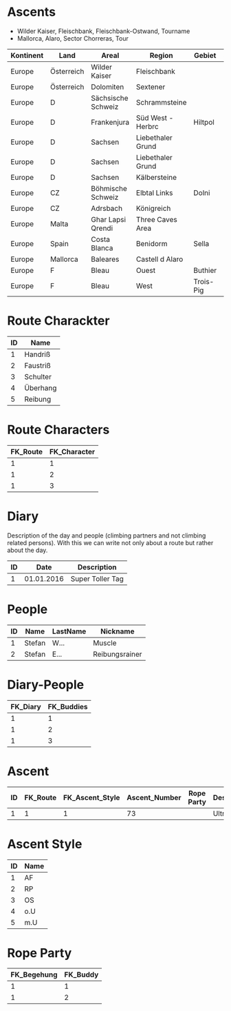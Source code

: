 # Ascents

- Wilder Kaiser, Fleischbank, Fleischbank-Ostwand, Tourname
- Mallorca, Alaro, Sector Chorreras, Tour
    
| Kontinent | Land       | Areal              | Region            | Gebiet    | Summit/Massif/Sector | Route       |
| --------- | ---------- | ------------------ | ----------------- | --------- | -------------------- | ----------- |
| Europe    | Österreich | Wilder Kaiser      | Fleischbank       |           | Südostwand           | Südostkante |
| Europe    | Österreich | Dolomiten          | Sextener          |           | Große Zinne          | Comici      |
| Europe    | D          | Sächsische Schweiz | Schrammsteine     |           | Teufelsturm          | Talseite    |
| Europe    | D          | Frankenjura        | Süd West - Herbrc | Hiltpol   | Hexenküche           | Athos       |
| Europe    | D          | Sachsen            | Liebethaler Grund |           | Sektor Eckwand       | Lot         |
| Europe    | D          | Sachsen            | Liebethaler Grund |           | Sektor Dach          | Weg für F.  |
| Europe    | D          | Sachsen            | Kälbersteine      |           | Kleiner Kälberstein  | Per Tramp   |
| Europe    | CZ         | Böhmische Schweiz  | Elbtal Links      | Dolni     | Kleiner Teufel       | Tvrdolin    |
| Europe    | CZ         | Adrsbach           | Königreich        |           | Karlchen             | Problem     |
| Europe    | Malta      | Ghar Lapsi Qrendi  | Three Caves Area  |           | Learning to Fly Cave | Flypie      |
| Europe    | Spain      | Costa Blanca       | Benidorm          | Sella     | Espolon Pertemba     | Tesores     |
| Europe    | Mallorca   | Baleares           | Castell d Alaro   |           | Choreras             | Buf         |
| Europe    | F          | Bleau              | Ouest             | Buthier   | buthier nord         | Matrix      |
| Europe    | F          | Bleau              | West              | Trois-Pig | 95.2                 | Triplette   |
    
# Route Charackter

| ID  | Name     |
| --- | -------- |
| 1   | Handriß  |
| 2   | Faustriß |
| 3   | Schulter |
| 4   | Überhang |
| 5   | Reibung  |
    
# Route Characters

| FK_Route | FK_Character |
| -------- | ------------ |
| 1        | 1            |
| 1        | 2            |
| 1        | 3            |
  
    
# Diary

Description of the day and people (climbing partners and not climbing related persons). With this we can write not only about a route but rather about the day.

| ID  | Date       | Description      |
| --- | ---------- | ---------------- |
| 1   | 01.01.2016 | Super Toller Tag |

# People

| ID  | Name   | LastName | Nickname       |
| --- | ------ | -------- | -------------- |
| 1   | Stefan | W...     | Muscle         |
| 2   | Stefan | E...     | Reibungsrainer |

# Diary-People

| FK_Diary | FK_Buddies |
| -------- | ---------- |
| 1        | 1          |
| 1        | 2          |
| 1        | 3          |

# Ascent

| ID  | FK_Route | FK_Ascent_Style | Ascent_Number | Rope Party | Description | Date       |
| --- | -------- | --------------- | ------------- | ---------- | ----------- | ---------- |
| 1   | 1        | 1               | 73            |            | Ultra Geil  | 01.01.2016 |

# Ascent Style

| ID  | Name |
| --- | ---- |
| 1   | AF   |
| 2   | RP   |
| 3   | OS   |
| 4   | o.U  |
| 5   | m.U  |

# Rope Party

| FK_Begehung | FK_Buddy |
| ----------- | -------- |
| 1           | 1        |
| 1           | 2        |
